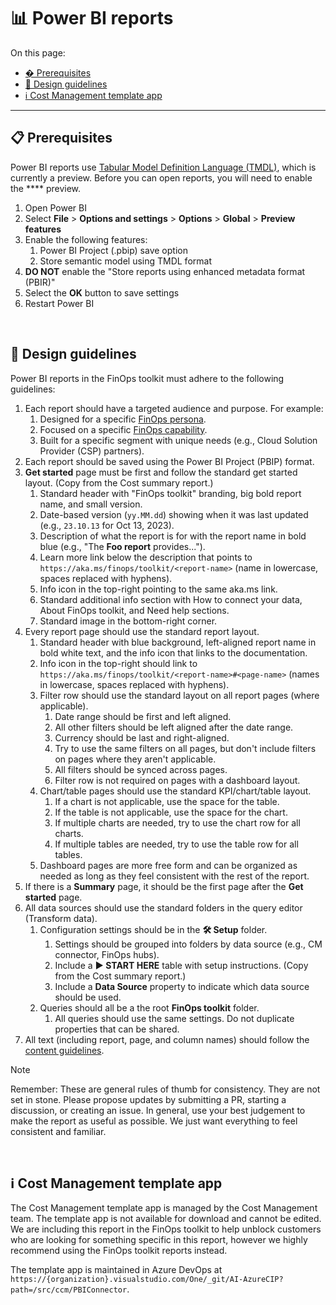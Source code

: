 # 📊 Power BI reports

On this page:

- [� Prerequisites](#-prerequisites)
- [📐 Design guidelines](#-design-guidelines)
- [ℹ️ Cost Management template app](#ℹ️-cost-management-template-app)

---

## 📋 Prerequisites

Power BI reports use [Tabular Model Definition Language (TMDL)](https://learn.microsoft.com/power-bi/developer/projects/projects-dataset#tmdl-format), which is currently a preview. Before you can open reports, you will need to enable the **** preview.

1. Open Power BI
2. Select **File** > **Options and settings** > **Options** > **Global** > **Preview features**
3. Enable the following features:
   1. Power BI Project (.pbip) save option
   2. Store semantic model using TMDL format
4. **DO NOT** enable the "Store reports using enhanced metadata format (PBIR)"
5. Select the **OK** button to save settings
6. Restart Power BI

<br>

## 📐 Design guidelines

Power BI reports in the FinOps toolkit must adhere to the following guidelines:

1. Each report should have a targeted audience and purpose. For example:
   1. Designed for a specific [FinOps persona](https://learn.microsoft.com/azure/cost-management-billing/finops/overview-finops#stakeholders).
   2. Focused on a specific [FinOps capability](https://learn.microsoft.com/azure/cost-management-billing/finops/overview-finops#capabilities).
   3. Built for a specific segment with unique needs (e.g., Cloud Solution Provider (CSP) partners).
2. Each report should be saved using the Power BI Project (PBIP) format.
3. **Get started** page must be first and follow the standard get started layout. (Copy from the Cost summary report.)
   1. Standard header with "FinOps toolkit" branding, big bold report name, and small version.
   2. Date-based version (`yy.MM.dd`) showing when it was last updated (e.g., `23.10.13` for Oct 13, 2023).
   3. Description of what the report is for with the report name in bold blue (e.g., "The **Foo report** provides...").
   4. Learn more link below the description that points to `https://aka.ms/finops/toolkit/<report-name>` (name in lowercase, spaces replaced with hyphens).
   5. Info icon in the top-right pointing to the same aka.ms link.
   6. Standard additional info section with How to connect your data, About FinOps toolkit, and Need help sections.
   7. Standard image in the bottom-right corner.
4. Every report page should use the standard report layout.
   1. Standard header with blue background, left-aligned report name in bold white text, and the info icon that links to the documentation.
   2. Info icon in the top-right should link to `https://aka.ms/finops/toolkit/<report-name>#<page-name>` (names in lowercase, spaces replaced with hyphens).
   3. Filter row should use the standard layout on all report pages (where applicable).
      1. Date range should be first and left aligned.
      2. All other filters should be left aligned after the date range.
      3. Currency should be last and right-aligned.
      4. Try to use the same filters on all pages, but don't include filters on pages where they aren't applicable.
      5. All filters should be synced across pages.
      6. Filter row is not required on pages with a dashboard layout.
   4. Chart/table pages should use the standard KPI/chart/table layout.
      1. If a chart is not applicable, use the space for the table.
      2. If the table is not applicable, use the space for the chart.
      3. If multiple charts are needed, try to use the chart row for all charts.
      4. If multiple tables are needed, try to use the table row for all tables.
   5. Dashboard pages are more free form and can be organized as needed as long as they feel consistent with the rest of the report.
5. If there is a **Summary** page, it should be the first page after the **Get started** page.
6. All data sources should use the standard folders in the query editor (Transform data).
   1. Configuration settings should be in the **🛠️ Setup** folder.
      1. Settings should be grouped into folders by data source (e.g., CM connector, FinOps hubs).
      2. Include a **▶️ START HERE** table with setup instructions. (Copy from the Cost summary report.)
      3. Include a **Data Source** property to indicate which data source should be used.
   2. Queries should all be a the root **FinOps toolkit** folder.
      1. All queries should use the same settings. Do not duplicate properties that can be shared.
7. All text (including report, page, and column names) should follow the [content guidelines](../../docs-wiki/Coding-guidelines.md#-content-strings-and-microcopy).

> [!NOTE]
> Remember: These are general rules of thumb for consistency. They are not set in stone. Please propose updates by submitting a PR, starting a discussion, or creating an issue. In general, use your best judgement to make the report as useful as possible. We just want everything to feel consistent and familiar.

<br>

## ℹ️ Cost Management template app

The Cost Management template app is managed by the Cost Management team. The template app is not available for download and cannot be edited. We are including this report in the FinOps toolkit to help unblock customers who are looking for something specific in this report, however we highly recommend using the FinOps toolkit reports instead.

The template app is maintained in Azure DevOps at `https://{organization}.visualstudio.com/One/_git/AI-AzureCIP?path=/src/ccm/PBIConnector`.

<br>

